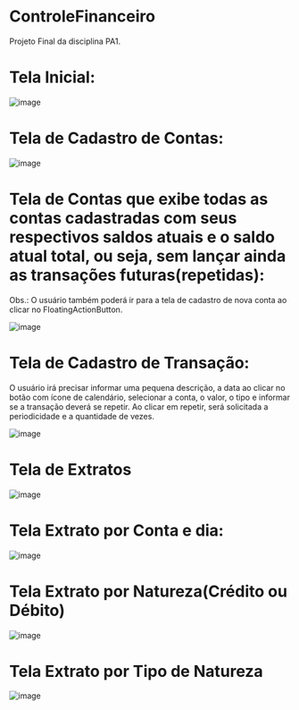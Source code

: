 # ControleFinanceiro
Projeto Final da disciplina PA1.

# Tela Inicial:

![image](https://user-images.githubusercontent.com/10073349/69904469-80c20b00-1385-11ea-8192-75fc59f2e935.png)

# Tela de Cadastro de Contas:
![image](https://user-images.githubusercontent.com/10073349/69904694-3726ef80-1388-11ea-84bf-afde9f11945c.png)

# Tela de Contas que exibe todas as contas cadastradas com seus respectivos saldos atuais e o saldo atual total, ou seja, sem lançar ainda as transações futuras(repetidas):
Obs.: O usuário também poderá ir para a tela de cadastro de nova conta ao clicar no FloatingActionButton.

![image](https://user-images.githubusercontent.com/10073349/69904686-165e9a00-1388-11ea-8d5d-b27735291152.png)

# Tela de Cadastro de Transação:
O usuário irá precisar informar uma pequena descrição, a data ao clicar no botão com ícone de calendário, selecionar a conta, o valor, o tipo e informar se a transação deverá se repetir. Ao clicar em repetir, será solicitada a periodicidade e a quantidade de vezes.

![image](https://user-images.githubusercontent.com/10073349/69904775-6722c280-1389-11ea-818a-3070c8a047a7.png)


# Tela de Extratos
![image](https://user-images.githubusercontent.com/10073349/69906045-0d77c380-139c-11ea-8119-f580ec535a77.png)

# Tela Extrato por Conta e dia:
![image](https://user-images.githubusercontent.com/10073349/69906087-8f67ec80-139c-11ea-9dd0-a29bca898ae7.png)

# Tela Extrato por Natureza(Crédito ou Débito)
![image](https://user-images.githubusercontent.com/10073349/69906105-0309f980-139d-11ea-8392-96cbaa5cde9d.png)

# Tela Extrato por Tipo de Natureza
![image](https://user-images.githubusercontent.com/10073349/69906121-2e8ce400-139d-11ea-9a31-29bc897f8bff.png)
